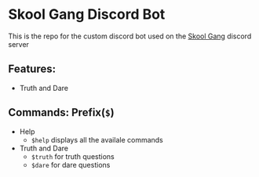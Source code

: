 # Skool Gang Discord Bot
This is the repo for the custom discord bot used on the [Skool Gang]() discord server
## Features:
- Truth and Dare


## Commands: Prefix(`$`)
- Help
    - `$help` displays all the availale commands
- Truth and Dare
    - `$truth` for truth questions
    - `$dare` for dare questions
